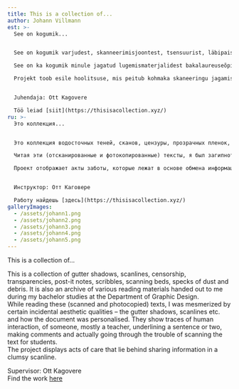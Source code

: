 ```yaml
---
title: This is a collection of...
author: Johann Villmann
est: >-
  See on kogumik...


  See on kogumik varjudest, skanneerimisjoontest, tsensuurist, läbipaistvustest, post-it’itest, kritseldustest, tolmu ja puru kübekestest.  

  See on ka kogumik minule jagatud lugemismaterjalidest bakalaureuseõpingutel ajal graafilise disaini osakonnas. Lugedes neid skanneeritud, kopeeritud, pildistatud tekste, olin lummatud nende juhuslikest esteetilistest omadustest, nagu varjud, jooned jne. ning kuidas koopiad on isikustatud. Neis on näha inimtegevuse jälgi, enamasti juhendaja, kes on lause või kaks alla kriipsutanud, tema kommentaare, mõtteid ja vaeva.  

  Projekt toob esile hoolitsuse, mis peitub kohmaka skaneeringu jagamise rituaalis.


  Juhendaja: Ott Kagovere  

  Töö leiad [siit](https://thisisacollection.xyz/)
ru: >-
  Это коллекция...


  Это коллекция водосточных теней, сканов, цензуры, прозрачных пленок, пост-заметок, каракулей, сканирующих кроватей, пятен пыли и мусора. Это также архив различных материалов для чтения, выданных мне во время обучения в бакалавриате на факультете графического дизайна Академии художеств Эстонии.  

  Читая эти (отсканированные и фотокопированные) тексты, я был загипнотизирован некоторыми случайными эстетическими качествами - тенями водосточного желоба, линиями сканирования и т.п. и тем, как документ был персонализирован. Они показывают следы человеческого взаимодействия, от кого-то, в основном от учителя, подчеркивая предложение или два, комментируя и фактически испытывая трудности при сканировании текста для студентов.  

  Проект отображает акты заботы, которые лежат в основе обмена информацией в неуклюжей линии сканирования.


  Инструктор: Отт Каговере  

  Работу найдешь [здесь](https://thisisacollection.xyz/)
galleryImages:
  - /assets/johann1.png
  - /assets/johann2.png
  - /assets/johann3.png
  - /assets/johann4.png
  - /assets/johann5.png
---
```

This is a collection of...

This is a collection of gutter shadows, scanlines, censorship, transparencies, post-it notes, scribbles, scanning beds, specks of dust and debris. It is also an archive of various reading materials handed out to me during my bachelor studies at the Department of Graphic Design.  
While reading these (scanned and photocopied) texts, I was mesmerized by certain incidental aesthetic qualities – the gutter shadows, scanlines etc. and how the document was personalised. They show traces of human interaction, of someone, mostly a teacher, underlining a sentence or two, making comments and actually going through the trouble of scanning the text for students.  
The project displays acts of care that lie behind sharing information in a clumsy scanline.

Supervisor: Ott Kagovere  
Find the work [here](https://thisisacollection.xyz/)